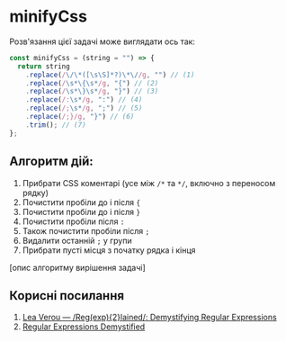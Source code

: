 # minifyCss

Розв'язання цієї задачі може виглядати ось так:

```js
const minifyCss = (string = "") => {
  return string
    .replace(/\/\*([\s\S]*?)\*\//g, "") // (1)
    .replace(/\s*\{\s*/g, "{") // (2)
    .replace(/\s*\}\s*/g, "}") // (3)
    .replace(/:\s*/g, ":") // (4)
    .replace(/;\s*/g, ";") // (5)
    .replace(/;}/g, "}") // (6)
    .trim(); // (7)
};
```

## Алгоритм дій:

  1. Прибрати CSS коментарі (усе між `/*` та `*/`, включно з переносом рядку)
  1. Почистити пробіли до і після `{`
  1. Почистити пробіли до і після `}`
  1. Почистити пробіли після `:`
  1. Також почистити пробіли після `;`
  1. Видалити останній `;` у групи
  1. Прибрати пусті місця з початку рядка і кінця

[опис алгоритму вирішення задачі]

## Корисні посилання

1. [Lea Verou — /Reg(exp){2}lained/: Demystifying Regular Expressions](https://www.youtube.com/watch?v=M7vDtxaD7ZU)
1. [Regular Expressions Demystified](https://www.youtube.com/watch?v=0LKdKixl5Ug&list=PL55RiY5tL51ryV3MhCbH8bLl7O_RZGUUE&index=1)
